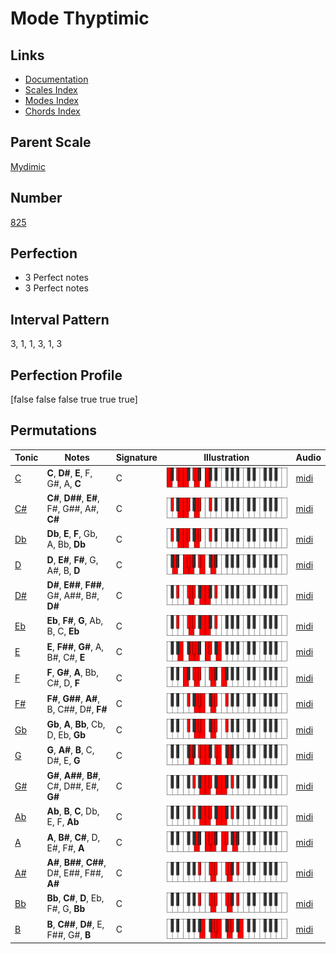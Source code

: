 # Mode Thyptimic

## Links

- [Documentation](index.md)
- [Scales Index](Scales.md)
- [Modes Index](Modes.md)
- [Chords Index](Chords.md)

## Parent Scale

[Mydimic](ScaleMydimic.md)

## Number

[825](https://ianring.com/musictheory/scales/825)

## Perfection

- 3 Perfect notes
- 3 Perfect notes

## Interval Pattern

3, 1, 1, 3, 1, 3

## Perfection Profile

[false false false true true true]

## Permutations

| Tonic | Notes | Signature | Illustration | Audio |
|-------|-------|-----------|--------------|-------|
| [C](ModeCNaturalThyptimic.md) | **C**, **D#**, **E**, F, G#, A, **C** | C | ![CNaturalThyptimic](ModeCNaturalThyptimic.png) | [midi](https://github.com/edipermadi/music/blob/main/docs/ModeCNaturalThyptimic.mid?raw=true) |
| [C#](ModeCSharpThyptimic.md) | **C#**, **D##**, **E#**, F#, G##, A#, **C#** | C | ![CSharpThyptimic](ModeCSharpThyptimic.png) | [midi](https://github.com/edipermadi/music/blob/main/docs/ModeCSharpThyptimic.mid?raw=true) |
| [Db](ModeDFlatThyptimic.md) | **Db**, **E**, **F**, Gb, A, Bb, **Db** | C | ![DFlatThyptimic](ModeDFlatThyptimic.png) | [midi](https://github.com/edipermadi/music/blob/main/docs/ModeDFlatThyptimic.mid?raw=true) |
| [D](ModeDNaturalThyptimic.md) | **D**, **E#**, **F#**, G, A#, B, **D** | C | ![DNaturalThyptimic](ModeDNaturalThyptimic.png) | [midi](https://github.com/edipermadi/music/blob/main/docs/ModeDNaturalThyptimic.mid?raw=true) |
| [D#](ModeDSharpThyptimic.md) | **D#**, **E##**, **F##**, G#, A##, B#, **D#** | C | ![DSharpThyptimic](ModeDSharpThyptimic.png) | [midi](https://github.com/edipermadi/music/blob/main/docs/ModeDSharpThyptimic.mid?raw=true) |
| [Eb](ModeEFlatThyptimic.md) | **Eb**, **F#**, **G**, Ab, B, C, **Eb** | C | ![EFlatThyptimic](ModeEFlatThyptimic.png) | [midi](https://github.com/edipermadi/music/blob/main/docs/ModeEFlatThyptimic.mid?raw=true) |
| [E](ModeENaturalThyptimic.md) | **E**, **F##**, **G#**, A, B#, C#, **E** | C | ![ENaturalThyptimic](ModeENaturalThyptimic.png) | [midi](https://github.com/edipermadi/music/blob/main/docs/ModeENaturalThyptimic.mid?raw=true) |
| [F](ModeFNaturalThyptimic.md) | **F**, **G#**, **A**, Bb, C#, D, **F** | C | ![FNaturalThyptimic](ModeFNaturalThyptimic.png) | [midi](https://github.com/edipermadi/music/blob/main/docs/ModeFNaturalThyptimic.mid?raw=true) |
| [F#](ModeFSharpThyptimic.md) | **F#**, **G##**, **A#**, B, C##, D#, **F#** | C | ![FSharpThyptimic](ModeFSharpThyptimic.png) | [midi](https://github.com/edipermadi/music/blob/main/docs/ModeFSharpThyptimic.mid?raw=true) |
| [Gb](ModeGFlatThyptimic.md) | **Gb**, **A**, **Bb**, Cb, D, Eb, **Gb** | C | ![GFlatThyptimic](ModeGFlatThyptimic.png) | [midi](https://github.com/edipermadi/music/blob/main/docs/ModeGFlatThyptimic.mid?raw=true) |
| [G](ModeGNaturalThyptimic.md) | **G**, **A#**, **B**, C, D#, E, **G** | C | ![GNaturalThyptimic](ModeGNaturalThyptimic.png) | [midi](https://github.com/edipermadi/music/blob/main/docs/ModeGNaturalThyptimic.mid?raw=true) |
| [G#](ModeGSharpThyptimic.md) | **G#**, **A##**, **B#**, C#, D##, E#, **G#** | C | ![GSharpThyptimic](ModeGSharpThyptimic.png) | [midi](https://github.com/edipermadi/music/blob/main/docs/ModeGSharpThyptimic.mid?raw=true) |
| [Ab](ModeAFlatThyptimic.md) | **Ab**, **B**, **C**, Db, E, F, **Ab** | C | ![AFlatThyptimic](ModeAFlatThyptimic.png) | [midi](https://github.com/edipermadi/music/blob/main/docs/ModeAFlatThyptimic.mid?raw=true) |
| [A](ModeANaturalThyptimic.md) | **A**, **B#**, **C#**, D, E#, F#, **A** | C | ![ANaturalThyptimic](ModeANaturalThyptimic.png) | [midi](https://github.com/edipermadi/music/blob/main/docs/ModeANaturalThyptimic.mid?raw=true) |
| [A#](ModeASharpThyptimic.md) | **A#**, **B##**, **C##**, D#, E##, F##, **A#** | C | ![ASharpThyptimic](ModeASharpThyptimic.png) | [midi](https://github.com/edipermadi/music/blob/main/docs/ModeASharpThyptimic.mid?raw=true) |
| [Bb](ModeBFlatThyptimic.md) | **Bb**, **C#**, **D**, Eb, F#, G, **Bb** | C | ![BFlatThyptimic](ModeBFlatThyptimic.png) | [midi](https://github.com/edipermadi/music/blob/main/docs/ModeBFlatThyptimic.mid?raw=true) |
| [B](ModeBNaturalThyptimic.md) | **B**, **C##**, **D#**, E, F##, G#, **B** | C | ![BNaturalThyptimic](ModeBNaturalThyptimic.png) | [midi](https://github.com/edipermadi/music/blob/main/docs/ModeBNaturalThyptimic.mid?raw=true) |
